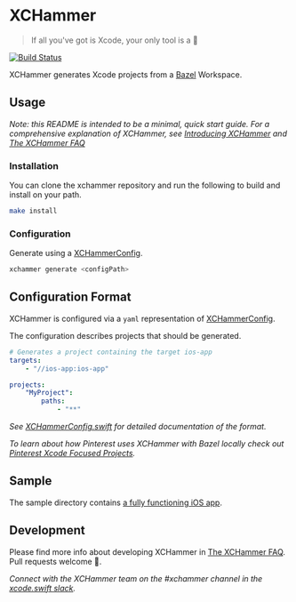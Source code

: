 # XCHammer
> If all you've got is Xcode, your only tool is a 🔨

[![Build Status](https://travis-ci.org/pinterest/xchammer.svg?branch=master)](https://travis-ci.org/pinterest/xchammer)

XCHammer generates Xcode projects from a [Bazel](https://bazel.build/) Workspace.

## Usage

_Note: this README is intended to be a minimal, quick start guide. For a comprehensive explanation of XCHammer, see [Introducing XCHammer](Docs/FastAndReproducibleBuildsWithXCHammer.md) and [The XCHammer FAQ](Docs/XCHammerFAQ.md)_

### Installation

You can clone the xchammer repository and run the following to build and install on your path.

```bash
make install
```

### Configuration

Generate using a [XCHammerConfig](https://github.com/pinterest/xchammer/blob/master/Sources/XCHammer/XCHammerConfig.swift).

```bash
xchammer generate <configPath>
```

## Configuration Format

XCHammer is configured via a `yaml` representation of [XCHammerConfig](https://github.com/pinterest/xchammer/blob/master/Sources/XCHammer/XCHammerConfig.swift).

The configuration describes projects that should be generated.

```yaml
# Generates a project containing the target ios-app
targets:
    - "//ios-app:ios-app"

projects:
    "MyProject":
        paths:
            - "**"
```

_See [XCHammerConfig.swift](https://github.com/pinterest/xchammer/blob/master/Sources/XCHammer/XCHammerConfig.swift) for detailed documentation of the format._

_To learn about how Pinterest uses XCHammer with Bazel locally check out [Pinterest Xcode Focused Projects](https://github.com/pinterest/xchammer/blob/master/Docs/PinterestFocusedXcodeProjects.md)._

## Sample

The sample directory contains [a fully functioning iOS app](https://github.com/pinterest/xchammer/blob/master/sample/UrlGet).

## Development

Please find more info about developing XCHammer in [The XCHammer FAQ](Docs/XCHammerFAQ.md). Pull requests welcome 💖.

_Connect with the XCHammer team on the #xchammer channel in the [xcode.swift slack](https://join.slack.com/t/xcodeswift/shared_invite/enQtNDIxMjM4MTEzODI2LWVmZGVhNjc4MjM3NTRhM2Q1ZGJhYjI3NjZkNTYzMGYyODNmNWZlMmM3OWNkMWQzZjhkMmM0ODEyOTZmMWI4M2E)._
